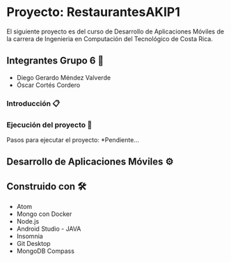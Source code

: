 
# Proyecto: RestaurantesAKIP1

El siguiente proyecto es del curso de Desarrollo de Aplicaciones Móviles de la carrera de Ingenieria en Computación del 
Tecnológico de Costa Rica.

## Integrantes Grupo 6 🚀

* Diego Gerardo Méndez Valverde
* Óscar Cortés Cordero

### Introducción 📋

### Ejecución del proyecto 🔧

Pasos para ejecutar el proyecto:
*Pendiente...

## Desarrollo de Aplicaciones Móviles ⚙️


## Construido con 🛠️

* Atom
* Mongo con Docker
* Node.js
* Android Studio - JAVA
* Insomnia
* Git Desktop
* MongoDB Compass
